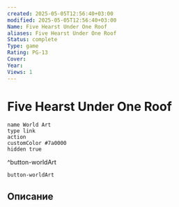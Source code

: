 ```yaml
---
created: 2025-05-05T12:56:40+03:00
modified: 2025-05-05T12:56:40+03:00
Name: Five Hearst Under One Roof
aliases: Five Hearst Under One Roof
Status: complete
Type: game
Rating: PG-13
Cover: 
Year: 
Views: 1
---
```


# Five Hearst Under One Roof




```button
name World Art
type link
action 
customColor #7a0000
hidden true
```
^button-worldArt



`button-worldArt`

## Описание


